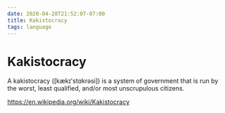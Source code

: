 ```yaml
---
date: 2020-04-28T21:52:07-07:00
title: Kakistocracy
tags: language
---
```


# Kakistocracy

A kakistocracy ([kækɪ'stɑkrəsi]) is a system of government that is run by the worst, least qualified, and/or most unscrupulous citizens.

https://en.wikipedia.org/wiki/Kakistocracy
